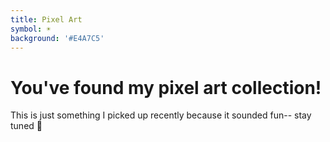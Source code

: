 ```yaml
---
title: Pixel Art
symbol: ☀
background: '#E4A7C5'
---
```


# You've found my pixel art collection!

This is just something I picked up recently because it sounded fun-- stay tuned 🤘

